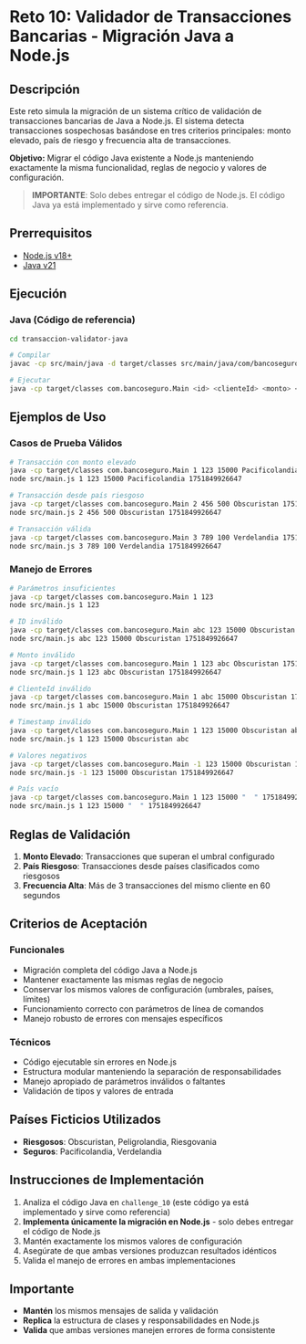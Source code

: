 # Reto 10: Validador de Transacciones Bancarias - Migración Java a Node.js

## Descripción
Este reto simula la migración de un sistema crítico de validación de transacciones bancarias de Java a Node.js. El sistema detecta transacciones sospechosas basándose en tres criterios principales: monto elevado, país de riesgo y frecuencia alta de transacciones.

**Objetivo:** Migrar el código Java existente a Node.js manteniendo exactamente la misma funcionalidad, reglas de negocio y valores de configuración.

> **IMPORTANTE**: Solo debes entregar el código de Node.js. El código Java ya está implementado y sirve como referencia.


## Prerrequisitos
- [Node.js v18+](https://nodejs.org/en/download/)
- [Java v21](https://www.oracle.com/co/java/technologies/downloads/)

## Ejecución

### Java (Código de referencia)
```bash
cd transaccion-validator-java

# Compilar
javac -cp src/main/java -d target/classes src/main/java/com/bancoseguro/**/*.java

# Ejecutar
java -cp target/classes com.bancoseguro.Main <id> <clienteId> <monto> <pais> <timestamp>
```

## Ejemplos de Uso

### Casos de Prueba Válidos

```bash
# Transacción con monto elevado
java -cp target/classes com.bancoseguro.Main 1 123 15000 Pacificolandia 1751849926647
node src/main.js 1 123 15000 Pacificolandia 1751849926647

# Transacción desde país riesgoso
java -cp target/classes com.bancoseguro.Main 2 456 500 Obscuristan 1751849926647
node src/main.js 2 456 500 Obscuristan 1751849926647

# Transacción válida
java -cp target/classes com.bancoseguro.Main 3 789 100 Verdelandia 1751849926647
node src/main.js 3 789 100 Verdelandia 1751849926647
```

### Manejo de Errores
```bash
# Parámetros insuficientes
java -cp target/classes com.bancoseguro.Main 1 123
node src/main.js 1 123

# ID inválido
java -cp target/classes com.bancoseguro.Main abc 123 15000 Obscuristan 1751849926647
node src/main.js abc 123 15000 Obscuristan 1751849926647

# Monto inválido
java -cp target/classes com.bancoseguro.Main 1 123 abc Obscuristan 1751849926647
node src/main.js 1 123 abc Obscuristan 1751849926647

# ClienteId inválido
java -cp target/classes com.bancoseguro.Main 1 abc 15000 Obscuristan 1751849926647
node src/main.js 1 abc 15000 Obscuristan 1751849926647

# Timestamp inválido
java -cp target/classes com.bancoseguro.Main 1 123 15000 Obscuristan abc
node src/main.js 1 123 15000 Obscuristan abc

# Valores negativos
java -cp target/classes com.bancoseguro.Main -1 123 15000 Obscuristan 1751849926647
node src/main.js -1 123 15000 Obscuristan 1751849926647

# País vacío
java -cp target/classes com.bancoseguro.Main 1 123 15000 "  " 1751849926647
node src/main.js 1 123 15000 "  " 1751849926647
```

## Reglas de Validación

1. **Monto Elevado**: Transacciones que superan el umbral configurado
2. **País Riesgoso**: Transacciones desde países clasificados como riesgosos
3. **Frecuencia Alta**: Más de 3 transacciones del mismo cliente en 60 segundos

## Criterios de Aceptación

### Funcionales
- Migración completa del código Java a Node.js
- Mantener exactamente las mismas reglas de negocio
- Conservar los mismos valores de configuración (umbrales, países, límites)
- Funcionamiento correcto con parámetros de línea de comandos
- Manejo robusto de errores con mensajes específicos

### Técnicos
- Código ejecutable sin errores en Node.js
- Estructura modular manteniendo la separación de responsabilidades
- Manejo apropiado de parámetros inválidos o faltantes
- Validación de tipos y valores de entrada

## Países Ficticios Utilizados
- **Riesgosos**: Obscuristan, Peligrolandia, Riesgovania
- **Seguros**: Pacificolandia, Verdelandia

## Instrucciones de Implementación

1. Analiza el código Java en `challenge_10` (este código ya está implementado y sirve como referencia)
2. **Implementa únicamente la migración en Node.js** - solo debes entregar el código de Node.js
3. Mantén exactamente los mismos valores de configuración
4. Asegúrate de que ambas versiones produzcan resultados idénticos
5. Valida el manejo de errores en ambas implementaciones

## Importante

- **Mantén** los mismos mensajes de salida y validación
- **Replica** la estructura de clases y responsabilidades en Node.js
- **Valida** que ambas versiones manejen errores de forma consistente
